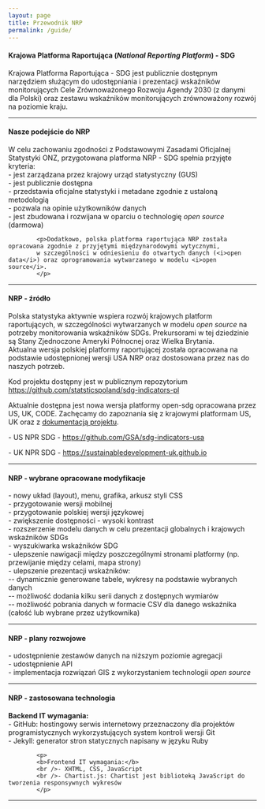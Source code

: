 ```yaml
---
layout: page
title: Przewodnik NRP
permalink: /guide/
---
```

<article>
            <h4>Krajowa Platforma Raportująca (<i>National Reporting Platform</i>) - SDG</h4>
            <p>Krajowa Platforma Raportująca - SDG jest publicznie dostępnym narzędziem służącym do udostępniania i prezentacji wskaźników monitorujących Cele Zrównoważonego Rozwoju Agendy 2030 (z danymi dla Polski) oraz zestawu wskaźników
            monitorujących zrównoważony rozwój na poziomie kraju.</p>
</article>
<hr>
<article>
            <h4>Nasze podejście do NRP</h4>
            <p>W celu zachowaniu zgodności z Podstawowymi Zasadami  Oficjalnej Statystyki ONZ,
             przygotowana platforma NRP - SDG spełnia przyjęte kryteria:
            <br />- jest zarządzana przez krajowy urząd statystyczny (GUS)
            <br />- jest publicznie dostępna
            <br />- przedstawia oficjalne statystyki i metadane zgodnie z ustaloną metodologią
            <br />- pozwala na opinie użytkowników danych
            <br />- jest zbudowana i rozwijana w oparciu o technologię <i>open source</i> (darmowa)</p>

            <p>Dodatkowo, polska platforma raportująca NRP została opracowana zgodnie z przyjętymi międzynarodowymi wytycznymi,
            w szczególności w odniesieniu do otwartych danych (<i>open data</i>) oraz oprogramowania wytwarzanego w modelu <i>open source</i>.
            </p>
</article>
<hr>
<article>
            <h4>NRP - źródło</h4>
            <p>Polska statystyka aktywnie wspiera rozwój krajowych platform raportujących, w szczególności
            wytwarzanych w modelu <i>open source</i> na potrzeby monitorowania wskaźników SDGs.
            Prekursorami w tej dziedzinie są Stany Zjednoczone Ameryki Północnej oraz Wielka Brytania.
			<br />
            Aktualna wersja polskiej platformy raportującej została opracowana na podstawie
            udostępnionej wersji USA NRP oraz dostosowana przez nas do naszych potrzeb.</p>
            <p>Kod projektu dostępny jest w publicznym repozytorium
            <a href="https://github.com/statsticspoland/sdg-indicators-pls"  target="_blank">
            https://github.com/statsticspoland/sdg-indicators-pl</a>
            </p>
            <p>
            Aktualnie dostępna jest nowa wersja platformy open-sdg opracowana przez US, UK, CODE.
            Zachęcamy do zapoznania się z krajowymi platformam US, UK oraz z <a href="#"  target="_blank">dokumentacją projektu</a>.
            </p>
            <p>
            - US NPR SDG -
            <a href="https://github.com/GSA/sdg-indicators-usa" target="_blank">https://github.com/GSA/sdg-indicators-usa</a>
            </p>
            <p>
            - UK NPR SDG -
            <a href="https://sustainabledevelopment-uk.github.io" target="_blank">https://sustainabledevelopment-uk.github.io</a>
            </p>
</article>
<hr>
<article>
            <h4>NRP - wybrane opracowane modyfikacje</h4>
            <p>
            - nowy układ (layout), menu, grafika, arkusz styli CSS
            <br />- przygotowanie wersji mobilnej
            <br />- przygotowanie polskiej wersji językowej
            <br />- zwiększenie dostępności - wysoki kontrast
            <br />- rozszerzenie modelu danych w celu prezentacji globalnych i krajowych wskaźników SDGs
            <br />- wyszukiwarka wskaźników SDG
            <br />- ulepszenie nawigacji między poszczególnymi stronami platformy (np. przewijanie między celami, mapa strony)
            <br />- ulepszenie prezentacji wskaźników:
            <br />-- dynamicznie generowane tabele, wykresy na podstawie wybranych danych
            <br />-- możliwość dodania kilku serii danych z dostępnych wymiarów
            <br />-- możliwość pobrania danych w formacie CSV dla danego wskaźnika (całość lub wybrane przez użytkownika)
            </p>
</article>
<hr>
<article>
            <h4>NRP - plany rozwojowe</h4>
            <p>
            - udostępnienie zestawów danych na niższym poziomie agregacji
            <br />- udostępnienie API
            <br />- implementacja rozwiązań GIS z wykorzystaniem technologii <i>open source</i>
            </p>
</article>
<hr>
<article>
            <h4>NRP - zastosowana technologia</h4>
            <p>
            <b>Backend IT wymagania:</b>
            <br />- GitHub: hostingowy serwis internetowy przeznaczony dla projektów programistycznych wykorzystujących system kontroli wersji Git
            <br />- Jekyll: generator stron statycznych napisany w języku Ruby
            </p>

            <p>
            <b>Frontend IT wymagania:</b>
            <br />-	XHTML, CSS, JavaScript
            <br />-	Chartist.js: Chartist jest biblioteką JavaScript do tworzenia responsywnych wykresów
            </p>
</article>
<hr>
